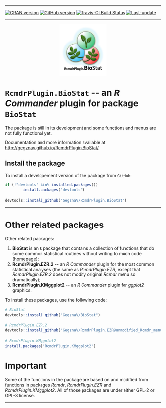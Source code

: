 
<!-- README.md is generated from README.Rmd. Please edit that file -->

------------------------------------------------------------------------

[![CRAN version](http://www.r-pkg.org/badges/version/RcmdrPlugin.BioStat)](https://cran.rstudio.com/web/packages/RcmdrPlugin.BioStat/index.html) [![GitHub version](https://img.shields.io/badge/GitHub-v0.0.4-brightgreen.svg)](https://github.com/GegznaV/RcmdrPlugin.BioStat) [![Travis-CI Build Status](https://travis-ci.org/GegznaV/RcmdrPlugin.BioStat.png?branch=master)](https://travis-ci.org/GegznaV/RcmdrPlugin.BioStat) [![Last-update](https://img.shields.io/badge/Updated%20on-2017--11--28-yellowgreen.svg)](/commits/master)

------------------------------------------------------------------------

<img src="https://raw.githubusercontent.com/GegznaV/RcmdrPlugin.BioStat/master/docs/logo.png" width="30%" height="30%" style="display: block; margin: auto;" />

`RcmdrPlugin.BioStat` -- an *R Commander* plugin for package `BioStat`
======================================================================

The package is still in its development and some functions and menus are not fully functional yet.

Documentation and more information available at <http://gegznav.github.io/RcmdrPlugin.BioStat/>

Install the package
-------------------

To install a developement version of the package from `GitHub`:

``` r
if (!"devtools" %in% installed.packages())
        install.packages("devtools")

devtools::install_github("GegznaV/RcmdrPlugin.BioStat")
```

------------------------------------------------------------------------

Other related packages
======================

Other related packages:

1.  **BioStat** is an `R` package that contains a collection of functions that do some common statistical routines without writing to much code ([homepage](https://gegznav.github.io/BioStat/));
2.  **RcmdrPlugin.EZR.2** -- an *R Commander* plugin for the most common statistical analyses (the same as *RcmdrPlugin.EZR*, except that *RcmdrPlugin.EZR.2* does not modify original *Rcmdr* menu so dramatically);
3.  **RcmdrPlugin.KMggplot2** -- an *R Commander* plugin for *ggplot2* graphics.

To install these packages, use the following code:

``` r
# BioStat
devtools::install_github("GegznaV/BioStat")

# RcmdrPlugin.EZR.2
devtools::install_github("GegznaV/RcmdrPlugin.EZR@unmodified_Rcmdr_menu")

# RcmdrPlugin.KMggplot2
install.packages("RcmdrPlugin.KMggplot2")
```

Important
=========

Some of the functions in the package are based on and modified from functions in packages *Rcmdr*, *RcmdrPlugin.EZR* and *RcmdrPlugin.KMggplot2*. All of those packages are under either GPL-2 or GPL-3 license.

------------------------------------------------------------------------

<!-- [![Travis-CI Build Status]
(https://travis-ci.org/GegznaV/RcmdrPlugin.BioStat.png?branch=master)]
(https://travis-ci.org/GegznaV/RcmdrPlugin.BioStat) -->
<!-- [![codecov.io]
(https://codecov.io/github/GegznaV/RcmdrPlugin.BioStat/coverage.svg?branch=master)]
(https://codecov.io/github/GegznaV/RcmdrPlugin.BioStat?branch=master) -->
<!-- * * * -->
<!--  <p align="right"> </p>     -->
